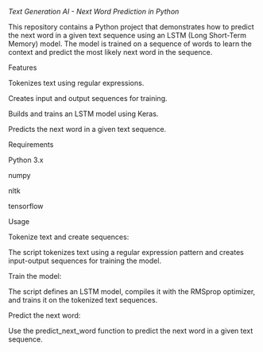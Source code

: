 *Text Generation AI - Next Word Prediction in Python*

This repository contains a Python project that demonstrates how to predict the next word in a given text sequence using an LSTM (Long Short-Term Memory) model. The model is trained on a sequence of words to learn the context and predict the most likely next word in the sequence.

Features

Tokenizes text using regular expressions.

Creates input and output sequences for training.

Builds and trains an LSTM model using Keras.

Predicts the next word in a given text sequence.

Requirements

Python 3.x

numpy

nltk

tensorflow

Usage

Tokenize text and create sequences:

The script tokenizes text using a regular expression pattern and creates input-output sequences for training the model.

Train the model:

The script defines an LSTM model, compiles it with the RMSprop optimizer, and trains it on the tokenized text sequences.

Predict the next word:

Use the predict_next_word function to predict the next word in a given text sequence.

